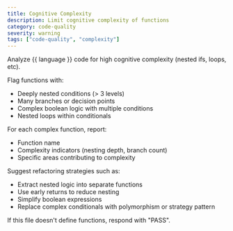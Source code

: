 ```yaml
---
title: Cognitive Complexity
description: Limit cognitive complexity of functions
category: code-quality
severity: warning
tags: ["code-quality", "complexity"]
---
```


Analyze {{ language }} code for high cognitive complexity (nested ifs, loops, etc).

Flag functions with:
- Deeply nested conditions (> 3 levels)
- Many branches or decision points
- Complex boolean logic with multiple conditions
- Nested loops within conditionals

For each complex function, report:
- Function name
- Complexity indicators (nesting depth, branch count)
- Specific areas contributing to complexity

Suggest refactoring strategies such as:
- Extract nested logic into separate functions
- Use early returns to reduce nesting
- Simplify boolean expressions
- Replace complex conditionals with polymorphism or strategy pattern

If this file doesn't define functions, respond with "PASS".
